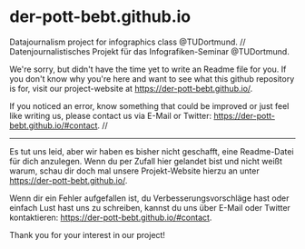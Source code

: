 # der-pott-bebt.github.io
Datajournalism project for infographics class @TUDortmund. //
Datenjournalistisches Projekt für das Infografiken-Seminar @TUDortmund.

We're sorry, but didn't have the time yet to write an Readme file for you.
If you don't know why you're here and want to see what this github repository is for,
visit our project-website at https://der-pott-bebt.github.io/.

If you noticed an error, know something that could be improved or just feel like writing us,
please contact us via E-Mail or Twitter: https://der-pott-bebt.github.io/#contact. //

__________________________

Es tut uns leid, aber wir haben es bisher nicht geschafft, eine Readme-Datei für dich anzulegen.
Wenn du per Zufall hier gelandet bist und nicht weißt warum, schau dir doch mal unsere Projekt-Website hierzu an unter 
https://der-pott-bebt.github.io/.

Wenn dir ein Fehler aufgefallen ist, du Verbesserungsvorschläge hast oder einfach Lust hast uns zu schreiben,
kannst du uns über E-Mail oder Twitter kontaktieren: https://der-pott-bebt.github.io/#contact. 



Thank you for your interest in our project!
